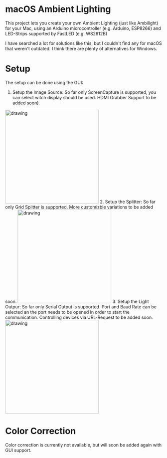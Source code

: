 
# macOS Ambient Lighting
 
This project lets you create your own Ambient Lighting (just like Ambilight) for your Mac, using an Arduino microcontroller (e.g. Arduino, ESP8266) and LED-Strips supported by FastLED (e.g. WS2812B)

I have searched a lot for solutions like this, but I couldn't find any for macOS that weren't outdated. I think there are plenty of alternatives for Windows.

# Setup

The setup can be done using the GUI:
1. Setup the Image Source: So far only ScreenCapture is supported, you can select witch display should be used. HDMI Grabber Support to be added soon).
<img src="https://user-images.githubusercontent.com/44832123/132119303-da6ace90-0581-4f1b-b4a5-bb68730f7c10.png" alt="drawing" width="300"/>
2. Setup the Splitter: So far only Grid Splitter is supported. More customizble variations to be added soon.
<img src="https://user-images.githubusercontent.com/44832123/132119302-9fe192fb-5060-4443-8305-9b868b7b3464.png" alt="drawing" width="300"/>
3. Setup the Light Outpur: So far only Serial Output is supoorted. Port and Baud Rate can be selected an the port needs to be opened in order to start the communication. Controlling devices via URL-Request to be added soon.
<img src="https://user-images.githubusercontent.com/44832123/132119301-8bcdd3f5-a09e-401f-89b5-f5dce80a1cc3.png" alt="drawing" width="300"/>

# Color Correction

Color correction is currently not available, but will soon be added again with GUI support.

